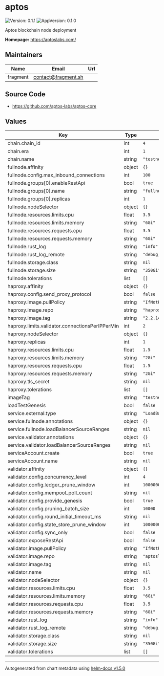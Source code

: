 # aptos

![Version: 0.1.1](https://img.shields.io/badge/Version-0.1.1-informational?style=flat-square) ![AppVersion: 0.1.0](https://img.shields.io/badge/AppVersion-0.1.0-informational?style=flat-square)

Aptos blockchain node deployment

**Homepage:** <https://aptoslabs.com/>

## Maintainers

| Name | Email | Url |
| ---- | ------ | --- |
| fragment | contact@fragment.sh |  |

## Source Code

* <https://github.com/aptos-labs/aptos-core>

## Values

| Key | Type | Default | Description |
|-----|------|---------|-------------|
| chain.chain_id | int | `4` |  |
| chain.era | int | `1` |  |
| chain.name | string | `"testnet"` |  |
| fullnode.affinity | object | `{}` |  |
| fullnode.config.max_inbound_connections | int | `100` |  |
| fullnode.groups[0].enableRestApi | bool | `true` |  |
| fullnode.groups[0].name | string | `"fullnode"` |  |
| fullnode.groups[0].replicas | int | `1` |  |
| fullnode.nodeSelector | object | `{}` |  |
| fullnode.resources.limits.cpu | float | `3.5` |  |
| fullnode.resources.limits.memory | string | `"6Gi"` |  |
| fullnode.resources.requests.cpu | float | `3.5` |  |
| fullnode.resources.requests.memory | string | `"6Gi"` |  |
| fullnode.rust_log | string | `"info"` |  |
| fullnode.rust_log_remote | string | `"debug,hyper=off"` |  |
| fullnode.storage.class | string | `nil` |  |
| fullnode.storage.size | string | `"350Gi"` |  |
| fullnode.tolerations | list | `[]` |  |
| haproxy.affinity | object | `{}` |  |
| haproxy.config.send_proxy_protocol | bool | `false` |  |
| haproxy.image.pullPolicy | string | `"IfNotPresent"` |  |
| haproxy.image.repo | string | `"haproxy"` |  |
| haproxy.image.tag | string | `"2.2.14@sha256:36aa98fff27dcb2d12c93e68515a6686378c783ea9b1ab1d01ce993a5cbc73e1"` |  |
| haproxy.limits.validator.connectionsPerIPPerMin | int | `2` |  |
| haproxy.nodeSelector | object | `{}` |  |
| haproxy.replicas | int | `1` |  |
| haproxy.resources.limits.cpu | float | `1.5` |  |
| haproxy.resources.limits.memory | string | `"2Gi"` |  |
| haproxy.resources.requests.cpu | float | `1.5` |  |
| haproxy.resources.requests.memory | string | `"2Gi"` |  |
| haproxy.tls_secret | string | `nil` |  |
| haproxy.tolerations | list | `[]` |  |
| imageTag | string | `"testnet"` |  |
| loadTestGenesis | bool | `false` |  |
| service.external.type | string | `"LoadBalancer"` |  |
| service.fullnode.annotations | object | `{}` |  |
| service.fullnode.loadBalancerSourceRanges | string | `nil` |  |
| service.validator.annotations | object | `{}` |  |
| service.validator.loadBalancerSourceRanges | string | `nil` |  |
| serviceAccount.create | bool | `true` |  |
| serviceAccount.name | string | `nil` |  |
| validator.affinity | object | `{}` |  |
| validator.config.concurrency_level | int | `4` |  |
| validator.config.ledger_prune_window | int | `10000000` |  |
| validator.config.mempool_poll_count | string | `nil` |  |
| validator.config.provide_genesis | bool | `true` |  |
| validator.config.pruning_batch_size | int | `10000` |  |
| validator.config.round_initial_timeout_ms | string | `nil` |  |
| validator.config.state_store_prune_window | int | `1000000` |  |
| validator.config.sync_only | bool | `false` |  |
| validator.exposeRestApi | bool | `false` |  |
| validator.image.pullPolicy | string | `"IfNotPresent"` |  |
| validator.image.repo | string | `"aptoslab/validator"` |  |
| validator.image.tag | string | `nil` |  |
| validator.name | string | `nil` |  |
| validator.nodeSelector | object | `{}` |  |
| validator.resources.limits.cpu | float | `3.5` |  |
| validator.resources.limits.memory | string | `"6Gi"` |  |
| validator.resources.requests.cpu | float | `3.5` |  |
| validator.resources.requests.memory | string | `"6Gi"` |  |
| validator.rust_log | string | `"info"` |  |
| validator.rust_log_remote | string | `"debug,hyper=off"` |  |
| validator.storage.class | string | `nil` |  |
| validator.storage.size | string | `"350Gi"` |  |
| validator.tolerations | list | `[]` |  |

----------------------------------------------
Autogenerated from chart metadata using [helm-docs v1.5.0](https://github.com/norwoodj/helm-docs/releases/v1.5.0)
